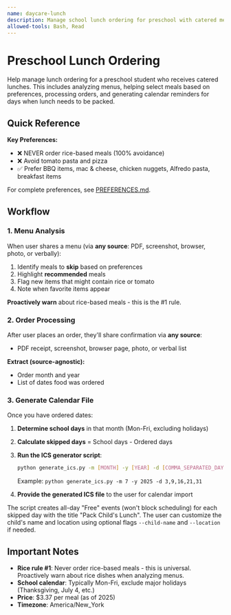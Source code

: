 ```yaml
---
name: daycare-lunch
description: Manage school lunch ordering for preschool with catered meals. Analyzes menus based on preferences (avoid rice, prefer BBQ and mac & cheese), helps select meals, processes orders from any source (PDF/screenshot/browser/verbal), and generates calendar reminders for days when lunch needs to be packed. Use when discussing school meals, menu selection, or packing lunch.
allowed-tools: Bash, Read
---
```


# Preschool Lunch Ordering

Help manage lunch ordering for a preschool student who receives catered lunches. This includes analyzing menus, helping select meals based on preferences, processing orders, and generating calendar reminders for days when lunch needs to be packed.

## Quick Reference

**Key Preferences:**
- ❌ NEVER order rice-based meals (100% avoidance)
- ❌ Avoid tomato pasta and pizza
- ✅ Prefer BBQ items, mac & cheese, chicken nuggets, Alfredo pasta, breakfast items

For complete preferences, see [PREFERENCES.md](PREFERENCES.md).

## Workflow

### 1. Menu Analysis

When user shares a menu (via **any source**: PDF, screenshot, browser, photo, or verbally):

1. Identify meals to **skip** based on preferences
2. Highlight **recommended** meals
3. Flag new items that might contain rice or tomato
4. Note when favorite items appear

**Proactively warn** about rice-based meals - this is the #1 rule.

### 2. Order Processing

After user places an order, they'll share confirmation via **any source**:
- PDF receipt, screenshot, browser page, photo, or verbal list

**Extract (source-agnostic):**
- Order month and year
- List of dates food was ordered

### 3. Generate Calendar File

Once you have ordered dates:

1. **Determine school days** in that month (Mon-Fri, excluding holidays)
2. **Calculate skipped days** = School days - Ordered days
3. **Run the ICS generator script**:
   ```bash
   python generate_ics.py -m [MONTH] -y [YEAR] -d [COMMA_SEPARATED_DAYS]
   ```
   Example: `python generate_ics.py -m 7 -y 2025 -d 3,9,16,21,31`

4. **Provide the generated ICS file** to the user for calendar import

The script creates all-day "Free" events (won't block scheduling) for each skipped day with the title "Pack Child's Lunch". The user can customize the child's name and location using optional flags `--child-name` and `--location` if needed.

## Important Notes

- **Rice rule #1**: Never order rice-based meals - this is universal. Proactively warn about rice dishes when analyzing menus.
- **School calendar**: Typically Mon-Fri, exclude major holidays (Thanksgiving, July 4, etc.)
- **Price**: $3.37 per meal (as of 2025)
- **Timezone**: America/New_York
